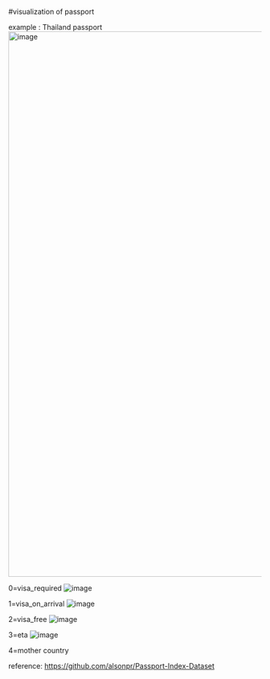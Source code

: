 
#visualization of passport

example : Thailand passport
<img width="1086" alt="image" src="https://github.com/yangkang5303/passport_power_vis/assets/13623325/08799068-4986-467b-8f7e-7f5606326e0b">


0=visa_required
![image](https://github.com/yangkang5303/passport_power_vis/assets/13623325/132043cf-e2e0-413c-a606-e91774f366ee)

1=visa_on_arrival
![image](https://github.com/yangkang5303/passport_power_vis/assets/13623325/8dc7827f-6d74-4cfa-a95c-3b097b5cf56c)

2=visa_free
![image](https://github.com/yangkang5303/passport_power_vis/assets/13623325/8d0f720d-4ff3-4c21-b0ac-712c6dd56c32)

3=eta
![image](https://github.com/yangkang5303/passport_power_vis/assets/13623325/e283d76d-ecf6-485e-a422-fa94292038ea)

4=mother country

reference:
https://github.com/alsonpr/Passport-Index-Dataset
